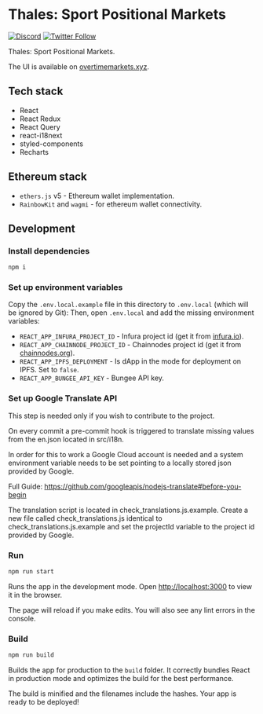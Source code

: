 # Thales: Sport Positional Markets

[![Discord](https://img.shields.io/discord/906484044915687464.svg?color=768AD4&label=discord&logo=https%3A%2F%2Fdiscordapp.com%2Fassets%2F8c9701b98ad4372b58f13fd9f65f966e.svg)](https://discord.com/invite/rB3AWKwACM)
[![Twitter Follow](https://img.shields.io/twitter/follow/OvertimeMarkets?style=social)](https://twitter.com/OvertimeMarkets)

Thales: Sport Positional Markets.

The UI is available on [overtimemarkets.xyz](https://overtimemarkets.xyz).

## Tech stack

-   React
-   React Redux
-   React Query
-   react-i18next
-   styled-components
-   Recharts

## Ethereum stack

-   `ethers.js` v5 - Ethereum wallet implementation.
-   `RainbowKit` and `wagmi` - for ethereum wallet connectivity.

## Development

### Install dependencies

```bash
npm i
```

### Set up environment variables

Copy the `.env.local.example` file in this directory to `.env.local` (which will be ignored by Git):
Then, open `.env.local` and add the missing environment variables:

-   `REACT_APP_INFURA_PROJECT_ID` - Infura project id (get it from [infura.io](https://infura.io/)).
-   `REACT_APP_CHAINNODE_PROJECT_ID` - Chainnodes project id (get it from [chainnodes.org](https://app.chainnodes.org/)).
-   `REACT_APP_IPFS_DEPLOYMENT` - Is dApp in the mode for deployment on IPFS. Set to `false`.
-   `REACT_APP_BUNGEE_API_KEY` - Bungee API key.

### Set up Google Translate API

This step is needed only if you wish to contribute to the project.

On every commit a pre-commit hook is triggered to translate missing values from the en.json located in src/i18n.

In order for this to work a Google Cloud account is needed and a system environment variable needs to be set pointing
to a locally stored json provided by Google.

Full Guide: https://github.com/googleapis/nodejs-translate#before-you-begin

The translation script is located in check_translations.js.example. Create a new file called check_translations.js identical to check_translations.js.example and set the projectId variable to the project id provided by Google.

### Run

```bash
npm run start
```

Runs the app in the development mode.
Open [http://localhost:3000](http://localhost:3000) to view it in the browser.

The page will reload if you make edits.
You will also see any lint errors in the console.

### Build

```bash
npm run build
```

Builds the app for production to the `build` folder.
It correctly bundles React in production mode and optimizes the build for the best performance.

The build is minified and the filenames include the hashes.
Your app is ready to be deployed!
